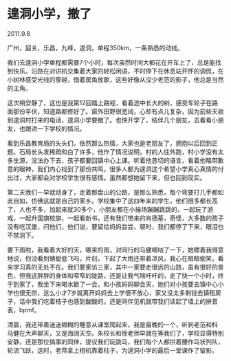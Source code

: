 # 遑洞小学，撤了

2011.9.8

广州，韶关，乐昌，九峰，遑洞，单程350km，一条熟悉的动线。

我们去遑洞小学单程都需要7个小时，每次虽然时间大都花在开车上了，总是能找到快乐。沿路在对讲机交集着大家的轻松闲语，不时停下在休息站开怀的调侃，在小树林感受光线的穿越，借着房角放歌，这些好像从没少老范的影子，他总是当然的主角。

这次稍安静了，这也是我第12回踏上路程，看着途中长大的树，感受车轮子在路面那份平伏，知道路都修好了。窗外田野很宽阔，心却有点儿复杂，因为前些天收到遑洞村打来的电话，遑洞小学要撤了。也快开学了，结伴几个朋友，去看看小朋友，也跟进一下学校的情况。

看到乐昌教育局的头头们，依然那么热情，大家也是老朋友了，拥抱以后回到正题。石局长头发稀疏和白了许多，他作了情况说明，村的人往外跑，村小学没有太多生源，没法办下去，孩子都要回镇中心上课。听着他恳切的语言，看着他略带歉意的眼神，我们内心找到了那份共鸣，很多人都为遑洞这个希望小学真心真情的付出过，大家都会对学校学生很有感情。虽然都想她留下来，但也回到现实。

第二天我们一早就动身了，走着那盘山的公路，是那么熟悉，每个弯要打几手都如此自如，仿佛这就是自己的家乡。学校集中了这四年来的学生，他们很多都长高了，人也不多，加起来就30多个，小朋友都在小操场蹦蹦跳跳的，一起玩了游戏，一起升国旗校旗，一起看新书，还有我们带来的肯德基，奇怪，大多数的孩子没有吃汉堡，问他们，他们说，要留给妈妈尝尝，顿时，我们都停了下来，眼泪也不禁淌下。

要下雨啦，我看着大好的天，哪来的雨，对同行的马健嘀咕了一下，她瞟着我得意地说，你没看到蜻蜓低飞吗，片刻，下起了大雨还带着凉风，我心在暗暗偷笑，看来学习真的无处不在。我们要家访三家，其中一家要走很远的山路，虽有很好的景色，但我这胖胖的身体和窄窄的陡路，还是让我气喘吁吁的，走了快一个小时，终于到家了，我坐下来喝水歇了一会，和小孩妈妈聊会天，她们对小孩要去镇中心小学也很无奈，这么小才7岁就离开妈妈去上学很不放心，家又没太多剩钱去镇租房子，话中我们吃着桔子也感到酸酸的。还是同伴见机就带我们读起了墙上的拼音表，bpmf。

清晨，我还带着迷迷糊糊的睡意从课室爬起来，我是最晚的一个，听到老范和科 马健在大声聊天，又是海阔天空。朱校长和徐老师早就在等我们了，学校显得特别安静，还是那位搞事的同伴，提议我们玩跳马，我们每个人都拱着腰作马状列队，轮流飞跃，这时，老蒋拿上相机靠着柱子，为遑洞小学的最后一堂课作了留影。